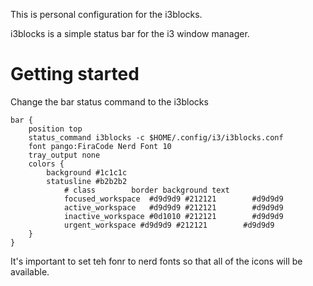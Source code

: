 This is personal configuration for the i3blocks.

i3blocks is a simple status bar for the i3 window manager.

# Getting started

Change the bar status command to the i3blocks

```
bar {
    position top
    status_command i3blocks -c $HOME/.config/i3/i3blocks.conf
	font pango:FiraCode Nerd Font 10
    tray_output none
    colors {
        background #1c1c1c
        statusline #b2b2b2
            # class 	   border background text
            focused_workspace  #d9d9d9 #212121        #d9d9d9
            active_workspace   #d9d9d9 #212121        #d9d9d9
            inactive_workspace #0d1010 #212121        #d9d9d9
            urgent_workspace #d9d9d9 #212121        #d9d9d9
    }	
}
```

It's important to set teh fonr to nerd fonts so that all of the icons will be available.
